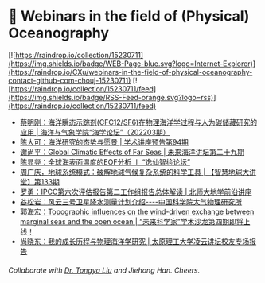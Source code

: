 # 🌊 Webinars in the field of (Physical) Oceanography

[![https://raindrop.io/collection/15230711](https://img.shields.io/badge/WEB-Page-blue.svg?logo=Internet-Explorer)](https://raindrop.io/CXu/webinars-in-the-field-of-physical-oceanography-contact-github-com-chouj-15230711) [![https://raindrop.io/collection/15230711/feed](https://img.shields.io/badge/RSS-Feed-orange.svg?logo=rss)](https://raindrop.io/collection/15230711/feed)

<!-- BLOG-POST-LIST:START -->
- [蔡明刚：海洋瞬态示踪剂&lpar;CFC12/SF6&rpar;在物理海洋学过程与人为碳储藏研究的应用 | 海洋与气象学院“海学论坛”（202203期）](https://mp.weixin.qq.com/s/rRr27a6ohr49vzcd1Deoyw)
- [陈大可：海洋研究的态势与愿景 | 学术讲座预告第94期](https://mp.weixin.qq.com/s/gPyHIrnmgYzjyn5Ii0VoLA)
- [谢尚平：Global Climatic Effects of Far Seas | 未来海洋讲坛第二十九期](http://afo.ouc.edu.cn/2022/0407/c17407a366857/page.htm)
- [陈显尧：全球海表面温度的EOF分析 丨 “逸仙智绘论坛”](https://mp.weixin.qq.com/s/ffmugKAO1v3T9GwDP-9kAQ)
- [周广庆，地球系统模式：破解地球气候复杂系统的科学工具 | 【智慧地球大讲堂】第133期](https://mp.weixin.qq.com/s/ahD9q_BmERc2OoP9JUNP8Q)
- [罗勇：IPCC第六次评估报告第二工作组报告总体解读 | 北师大地学前沿讲座](https://geo.bnu.edu.cn/xzdt/128880.html)
- [谷松岩：风云三号卫星降水测量计划介绍----中国科学院大气物理研究所](https://iap.cas.cn/gb/xwdt/xshd/202204/t20220401_6417494.html)
- [郭海宏：Topographic influences on the wind-driven exchange between marginal seas and the open ocean | “未来科学家”学术沙龙第四期即将上线！](https://mp.weixin.qq.com/s/ZIFx0OTKTVHy6l-gvXmkOw)
- [尚晓东：我的成长历程与物理海洋学研究 | 太原理工大学凌云讲坛校友专场报告](https://meeting.tencent.com/dm/xbV1M6Z3636j)
<!-- BLOG-POST-LIST:END -->

###### Collaborate with [Dr. Tongya Liu](https://liutongya.github.io/) and Jiehong Han. Cheers.
